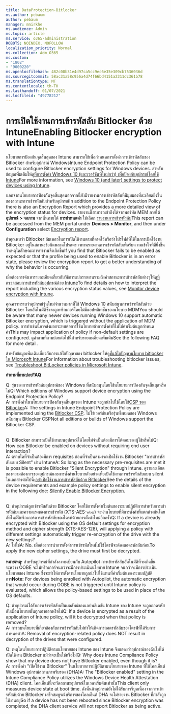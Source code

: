```yaml
---
title: DataProtection-Bitlocker
ms.author: pebaum
author: pebaum
manager: mnirkhe
ms.audience: Admin
ms.topic: article
ms.service: o365-administration
ROBOTS: NOINDEX, NOFOLLOW
localization_priority: Normal
ms.collection: Adm_O365
ms.custom:
- "1802"
- "9000220"
ms.openlocfilehash: 482c08b31e4d97ca5cc9ec6e35e309cb7536036d
ms.sourcegitcommit: 58ac31a58c956a4d74f66bd4151a2311dc361b78
ms.translationtype: MT
ms.contentlocale: th-TH
ms.lasthandoff: 01/07/2021
ms.locfileid: "49778212"
---
```

# <a name="enabling-bitlocker-encryption-with-intune"></a><span data-ttu-id="dea8e-102">การเปิดใช้งานการเข้ารหัสลับ Bitlocker ด้วย Intune</span><span class="sxs-lookup"><span data-stu-id="dea8e-102">Enabling Bitlocker encryption with Intune</span></span>

<span data-ttu-id="dea8e-103">นโยบายการป้องกันจุดสิ้นสุดของ Intune สามารถใช้เพื่อกำหนดการตั้งค่าการเข้ารหัสลับของ Bitlocker สำหรับอุปกรณ์ Windows</span><span class="sxs-lookup"><span data-stu-id="dea8e-103">Intune Endpoint Protection Policy can be used to configure Bitlocker encryption settings for Windows devices.</span></span> <span data-ttu-id="dea8e-104">สำหรับข้อมูลเพิ่มเติมให้ดู[ที่การตั้งค่า Windows 10 (และเวอร์ชันที่ใหม่กว่า) เพื่อป้องกันอุปกรณ์โดยใช้ Intune](https://docs.microsoft.com/intune/endpoint-protection-windows-10#windows-encryption)</span><span class="sxs-lookup"><span data-stu-id="dea8e-104">For more information, see [Windows 10 (and later) settings to protect devices using Intune](https://docs.microsoft.com/intune/endpoint-protection-windows-10#windows-encryption).</span></span>

<span data-ttu-id="dea8e-105">นอกจากนโยบายการป้องกันจุดสิ้นสุดนอกจากนี้ยังมีรายงานการเข้ารหัสลับที่มีมุมมองที่ละเอียดยิ่งขึ้นของสถานะการเข้ารหัสลับสำหรับอุปกรณ์</span><span class="sxs-lookup"><span data-stu-id="dea8e-105">In addition to the Endpoint Protection Policy there is also an Encryption Report which provides a more detailed view of the encryption status for devices.</span></span> <span data-ttu-id="dea8e-106">รายงานนี้สามารถเข้าถึงได้จากพอร์ทัล MEM ภายใต้ **อุปกรณ์ > จอภาพ** จากนั้นภายใต้ **การกำหนดค่า** ให้เลือก [รายงานการเข้ารหัสลับ](https://endpoint.microsoft.com/#blade/Microsoft_Intune_DeviceSettings/DevicesMonitorMenu/encryptionReport)</span><span class="sxs-lookup"><span data-stu-id="dea8e-106">This report can be accessed from the MEM portal under **Devices > Monitor**, and then under **Configuration** select [Encryption report](https://endpoint.microsoft.com/#blade/Microsoft_Intune_DeviceSettings/DevicesMonitorMenu/encryptionReport).</span></span>

<span data-ttu-id="dea8e-107">ถ้าคุณพบว่า Bitlocker ล้มเหลวในการเปิดใช้งานตามที่คาดไว้หรือว่าโปรไฟล์ที่ใช้ในการเปิดใช้งาน Bitlocker อยู่ในสถานะข้อผิดพลาดโปรดตรวจทานรายงานการเข้ารหัสลับเพื่อรับความเข้าใจที่ดียิ่งขึ้นว่าเหตุใดลักษณะการทำงานจึงเกิดขึ้น</span><span class="sxs-lookup"><span data-stu-id="dea8e-107">If you find that Bitlocker fails to be enabled as expected or that the profile being used to enable Bitlocker is in an error state, please review the encryption report to get a better understanding of why the behavior is occurring.</span></span>

<span data-ttu-id="dea8e-108">เมื่อต้องการค้นหารายละเอียดเกี่ยวกับวิธีการแปลรายงานรวมถึงค่าสถานะการเข้ารหัสลับต่างๆให้ดู[ที่ตรวจสอบการเข้ารหัสลับอุปกรณ์ด้วย Intune](https://docs.microsoft.com/mem/intune/protect/encryption-monitor)</span><span class="sxs-lookup"><span data-stu-id="dea8e-108">To find details on how to interpret the report including the various encryption status values, see [Monitor device encryption with Intune](https://docs.microsoft.com/mem/intune/protect/encryption-monitor).</span></span>

<span data-ttu-id="dea8e-109">คุณควรทราบว่าอุปกรณ์รุ่นใหม่จำนวนมากที่ใช้ Windows 10 สนับสนุนการเข้ารหัสลับด้วย Bitlocker โดยอัตโนมัติซึ่งจะถูกทริกเกอร์โดยไม่มีแอปพลิเคชันของนโยบาย MDM</span><span class="sxs-lookup"><span data-stu-id="dea8e-109">You should be aware that many newer devices running Windows 10 support automatic Bitlocker encryption, which is triggered without the application of MDM policy.</span></span> <span data-ttu-id="dea8e-110">การทำเช่นนี้อาจส่งผลกระทบต่อการใช้นโยบายถ้าการตั้งค่าที่ไม่ใช่ค่าเริ่มต้นถูกกำหนดค่า</span><span class="sxs-lookup"><span data-stu-id="dea8e-110">This may impact application of policy if non-default settings are configured.</span></span> <span data-ttu-id="dea8e-111">ดูคำถามที่ถามบ่อยต่อไปนี้สำหรับรายละเอียดเพิ่มเติม</span><span class="sxs-lookup"><span data-stu-id="dea8e-111">See the following FAQ for more detail.</span></span>

<span data-ttu-id="dea8e-112">สำหรับข้อมูลเพิ่มเติมเกี่ยวกับการแก้ไขปัญหาของ bitlocker ให้ดู[ที่แก้ไขปัญหานโยบาย bitlocker ใน Microsoft Intune](https://docs.microsoft.com/intune/protect/troubleshoot-bitlocker-policies)</span><span class="sxs-lookup"><span data-stu-id="dea8e-112">For information about troubleshooting bitlocker issues, see [Troubleshoot BitLocker policies in Microsoft Intune](https://docs.microsoft.com/intune/protect/troubleshoot-bitlocker-policies).</span></span>
 
 
<span data-ttu-id="dea8e-113">**คำถามที่ถามบ่อย**</span><span class="sxs-lookup"><span data-stu-id="dea8e-113">**FAQ**</span></span>

<span data-ttu-id="dea8e-114">Q: รุ่นของการเข้ารหัสลับอุปกรณ์ของ Windows ที่สนับสนุนโดยใช้นโยบายการป้องกันจุดสิ้นสุดหรือไม่</span><span class="sxs-lookup"><span data-stu-id="dea8e-114">Q: Which editions of Windows support device encryption using the Endpoint Protection Policy?</span></span><br>
<span data-ttu-id="dea8e-115">A: การตั้งค่าในนโยบายการป้องกันจุดสิ้นสุดของ Intune จะถูกนำไปใช้โดยใช้[CSP ของ Bitlocker](https://docs.microsoft.com/windows/client-management/mdm/bitlocker-csp)</span><span class="sxs-lookup"><span data-stu-id="dea8e-115">A: The settings in Intune Endpoint Protection Policy are implemented using the [Bitlocker CSP](https://docs.microsoft.com/windows/client-management/mdm/bitlocker-csp).</span></span> <span data-ttu-id="dea8e-116">ไม่ใช่เวอร์ชันหรือรุ่นทั้งหมดของ Windows สนับสนุน Bitlocker CSP</span><span class="sxs-lookup"><span data-stu-id="dea8e-116">Not all editions or builds of Windows support the Bitlocker CSP.</span></span> <br><br>

<span data-ttu-id="dea8e-117">Q: Bitlocker สามารถเปิดใช้งานบนอุปกรณ์ได้โดยไม่จำเป็นต้องมีการโต้ตอบของผู้ใช้หรือไม่</span><span class="sxs-lookup"><span data-stu-id="dea8e-117">Q: How can Bitlocker be enabled on devices without requiring end user interaction?</span></span><br>
<span data-ttu-id="dea8e-118">A: ตราบใดที่จำเป็นต้องมีการ requisites ก่อนที่จำเป็นสามารถเปิดใช้งาน Bitlocker "การเข้ารหัสลับแบบ Silent" ผ่าน Intune</span><span class="sxs-lookup"><span data-stu-id="dea8e-118">A: So long as the necessary pre-requisites are met it is possible to enable Bitlocker "Silent Encryption" through Intune.</span></span> <span data-ttu-id="dea8e-119">ดูรายละเอียดของความต้องการของอุปกรณ์และการตั้งค่านโยบายตัวอย่างเพื่อเปิดใช้งานการเข้ารหัสลับแบบ silent ในเอกสารต่อไปนี้:[อย่าเปิดใช้งานการเข้ารหัสลับด้วย Bitlocker](https://docs.microsoft.com/mem/intune/protect/encrypt-devices#silently-enable-bitlocker-on-devices)</span><span class="sxs-lookup"><span data-stu-id="dea8e-119">See the details of the device requirements and example policy settings to enable silent encryption in the following doc: [Silently Enable Bitlocker Encryption](https://docs.microsoft.com/mem/intune/protect/encrypt-devices#silently-enable-bitlocker-on-devices).</span></span> <br><br>

<span data-ttu-id="dea8e-120">Q: ถ้าอุปกรณ์ถูกเข้ารหัสลับด้วย Bitlocker โดยใช้การตั้งค่าเริ่มต้นของระบบปฏิบัติการสำหรับการเข้ารหัสลับและความแรงของการเข้ารหัส (XTS-AES-๑๒๘) จะนำนโยบายที่มีการตั้งค่าที่แตกต่างกันโดยอัตโนมัติทริกเกอร์การเข้ารหัสลับของไดรฟ์ด้วยการตั้งค่าใหม่อีกครั้ง</span><span class="sxs-lookup"><span data-stu-id="dea8e-120">Q: If a device is already encrypted with Bitlocker using the OS default settings for encryption method and cipher strength (XTS-AES-128), will applying a policy with different settings automatically trigger re-encryption of the drive with the new settings?</span></span><br>
<span data-ttu-id="dea8e-121">A: ไม่ใช่</span><span class="sxs-lookup"><span data-stu-id="dea8e-121">A: No.</span></span> <span data-ttu-id="dea8e-122">เมื่อต้องการนำการตั้งค่าการเข้ารหัสใหม่ไปใช้ไดรฟ์จะต้องถอดรหัสลับก่อน</span><span class="sxs-lookup"><span data-stu-id="dea8e-122">To apply the new cipher settings, the drive must first be decrypted.</span></span><br><br>
<span data-ttu-id="dea8e-123">**หมายเหตุ:** สำหรับอุปกรณ์ที่กำลังลงทะเบียนกับ Autopilot การเข้ารหัสลับอัตโนมัติที่จะเกิดขึ้นระหว่าง OOBE จะไม่ทริกเกอร์จนกว่าจะมีการประเมินนโยบาย Intune จนกว่าจะมีการประเมินนโยบายของ Intune ซึ่งจะทำให้การตั้งค่านโยบายถูกนำไปใช้แทนที่ค่าเริ่มต้นของระบบปฏิบัติการ</span><span class="sxs-lookup"><span data-stu-id="dea8e-123">**Note:** For devices being enrolled with Autopilot, the automatic encryption that would occur during OOBE is not triggered until Intune policy is evaluated, which allows the policy-based settings to be used in place of the OS defaults.</span></span>
 
<span data-ttu-id="dea8e-124">Q: ถ้าอุปกรณ์ได้รับการเข้ารหัสลับเป็นผลลัพธ์ของแอปพลิเคชัน Intune ของ Intune จะถูกถอดรหัสลับเมื่อนโยบายนั้นถูกเอาออกหรือไม่</span><span class="sxs-lookup"><span data-stu-id="dea8e-124">Q: If a device is encrypted as a result of the  application of Intune policy, will it be decrypted when that policy is removed?</span></span><br>
<span data-ttu-id="dea8e-125">A: การลบนโยบายที่เกี่ยวข้องกับการเข้ารหัสลับไม่ทำให้เกิดการถอดรหัสลับของไดรฟ์ที่ได้รับการกำหนดค่า</span><span class="sxs-lookup"><span data-stu-id="dea8e-125">A: Removal of encryption-related policy does NOT result in decryption of the drives that were configured.</span></span>
 
<span data-ttu-id="dea8e-126">Q: เหตุใดนโยบายการปฏิบัติตามนโยบายของ Intune ของ Intune จึงแสดงว่าอุปกรณ์ของฉันไม่ได้เปิดใช้งาน Bitlocker แม้ว่าจะเป็นใช่หรือไม่</span><span class="sxs-lookup"><span data-stu-id="dea8e-126">Q: Why does Intune Compliance Policy show that my device does not have Bitlocker enabled, even though it is?</span></span><br>
<span data-ttu-id="dea8e-127">A: การตั้งค่า "เปิดใช้งาน Bitlocker" ในนโยบายการปฏิบัติตามนโยบายของ Intune ที่ใช้ไคลเอ็นต์ Windows อุปกรณ์สถานภาพรับรอง (DHA)</span><span class="sxs-lookup"><span data-stu-id="dea8e-127">A: The "Bitlocker enabled" setting in the Intune Compliance Policy utilizes the Windows Device Health Attestation  (DHA) client.</span></span> <span data-ttu-id="dea8e-128">ไคลเอ็นต์นี้จะวัดสถานะอุปกรณ์ในเวลาเริ่มต้นเท่านั้น</span><span class="sxs-lookup"><span data-stu-id="dea8e-128">This client only measures device state at boot time.</span></span> <span data-ttu-id="dea8e-129">ดังนั้นถ้าอุปกรณ์ยังไม่ได้รับการรีบูตเนื่องจากการเข้ารหัสลับด้วย Bitlocker เสร็จสมบูรณ์บริการของไคลเอ็นต์ DHA จะไม่รายงาน Bitlocker ที่กำลังถูกใช้งานอยู่</span><span class="sxs-lookup"><span data-stu-id="dea8e-129">So if a device has not been rebooted since Bitlocker encryption was completed, the DHA client service will not report Bitlocker as being active.</span></span>
 
 